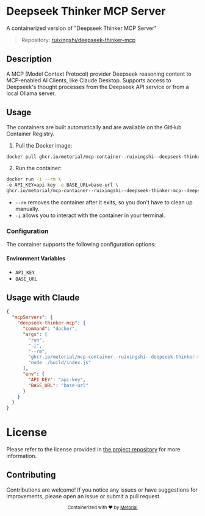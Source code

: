 
# Deepseek Thinker MCP Server

A containerized version of "Deepseek Thinker MCP Server"

> Repository: [ruixingshi/deepseek-thinker-mcp](https://github.com/ruixingshi/deepseek-thinker-mcp)

## Description

A MCP (Model Context Protocol) provider Deepseek reasoning content to MCP-enabled AI Clients, like Claude Desktop. Supports access to Deepseek's thought processes from the Deepseek API service or from a local Ollama server.


## Usage

The containers are built automatically and are available on the GitHub Container Registry.

1. Pull the Docker image:

```bash
docker pull ghcr.io/metorial/mcp-container--ruixingshi--deepseek-thinker-mcp--deepseek-thinker-mcp
```

2. Run the container:

```bash
docker run -i --rm \ 
-e API_KEY=api-key -e BASE_URL=base-url \
ghcr.io/metorial/mcp-container--ruixingshi--deepseek-thinker-mcp--deepseek-thinker-mcp  "node ./build/index.js"
```

- `--rm` removes the container after it exits, so you don't have to clean up manually.
- `-i` allows you to interact with the container in your terminal.



### Configuration

The container supports the following configuration options:




#### Environment Variables

- `API_KEY`
- `BASE_URL`




## Usage with Claude

```json
{
  "mcpServers": {
    "deepseek-thinker-mcp": {
      "command": "docker",
      "args": [
        "run",
        "-i",
        "--rm",
        "ghcr.io/metorial/mcp-container--ruixingshi--deepseek-thinker-mcp--deepseek-thinker-mcp",
        "node ./build/index.js"
      ],
      "env": {
        "API_KEY": "api-key",
        "BASE_URL": "base-url"
      }
    }
  }
}
```

# License

Please refer to the license provided in [the project repository](https://github.com/ruixingshi/deepseek-thinker-mcp) for more information.

## Contributing

Contributions are welcome! If you notice any issues or have suggestions for improvements, please open an issue or submit a pull request.

<div align="center">
  <sub>Containerized with ❤️ by <a href="https://metorial.com">Metorial</a></sub>
</div>
  